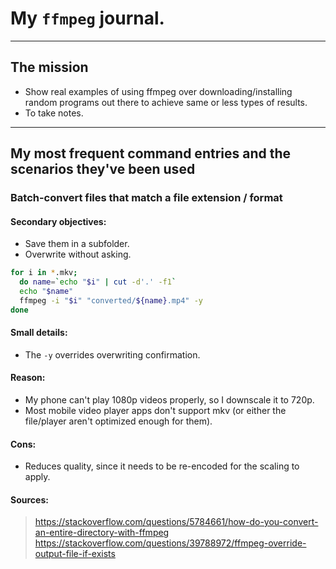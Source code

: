 # My `ffmpeg` journal.
---
## The mission
* Show real examples of using ffmpeg over downloading/installing random programs out there to achieve same or less types of results.
* To take notes.

---
## My most frequent command entries and the scenarios they've been used

### Batch-convert files that match a file extension / format

#### Secondary objectives:
* Save them in a subfolder.
* Overwrite without asking.

```bash
for i in *.mkv;
  do name=`echo "$i" | cut -d'.' -f1`
  echo "$name"
  ffmpeg -i "$i" "converted/${name}.mp4" -y
done
```

#### Small details:
* The `-y` overrides overwriting confirmation.

#### Reason:
* My phone can't play 1080p videos properly, so I downscale it to 720p.
* Most mobile video player apps don't support mkv (or either the file/player aren't optimized enough for them).

#### Cons:
* Reduces quality, since it needs to be re-encoded for the scaling to apply.

#### Sources: 
> https://stackoverflow.com/questions/5784661/how-do-you-convert-an-entire-directory-with-ffmpeg
> https://stackoverflow.com/questions/39788972/ffmpeg-override-output-file-if-exists
  
##
